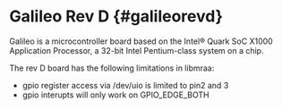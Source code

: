 Galileo Rev D                            {#galileorevd}
=============

Galileo is a microcontroller board based on the Intel® Quark SoC X1000
Application Processor, a 32-bit Intel Pentium-class system on a chip.

The rev D board has the following limitations in libmraa:

- gpio register access via /dev/uio is limited to pin2 and 3
- gpio interupts will only work on GPIO_EDGE_BOTH
